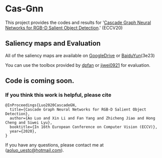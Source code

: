 # Cas-Gnn
   This project provides the codes and results for '[Cascade Graph Neural Networks for RGB-D Salient Object Detection](https://arxiv.org/pdf/2008.03087.pdf).' (ECCV20)
   
## Saliency maps and Evaluation
   All of the saliency maps are available on [GoogleDrive](https://drive.google.com/file/d/1XXUCFUzD2g5Uamh7DzjQr-S7vX5lQ3yF/view?usp=sharing) or [BaiduYun](https://pan.baidu.com/s/1VVZbqYq9yc6Ouu0jrJTVuw)(3e23)
   
   You can use the toolbox provided by [dpfan](http://dpfan.net/d3netbenchmark/) or [jiwei0921](https://github.com/jiwei0921/Saliency-Evaluation-Toolbox) for evaluation.

## Code is coming soon.
   
### If you think this work is helpful, please cite
```
@InProceedings{Luo2020CascadeGN,
  title={Cascade Graph Neural Networks for RGB-D Salient Object Detection},
  author={Ao Luo and Xin Li and Fan Yang and Zhicheng Jiao and Hong Cheng and Siwei Lyu},
  booktitle={In 16th European Conference on Computer Vision (ECCV)},
  year={2020},
}
```

If you have any questions, please contact me at (aoluo_uestc@hotmail.com).
